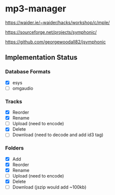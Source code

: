 # mp3-manager

https://waider.ie/~waider/hacks/workshop/c/mple/

https://sourceforge.net/projects/symphonic/

https://github.com/georgewoodall82/jsymphonic

## Implementation Status

### Database Formats

- [x] esys
- [ ] omgaudio

### Tracks

- [x] Reorder
- [x] Rename
- [ ] Upload (need to encode)
- [x] Delete
- [ ] Download (need to decode and add id3 tag)

### Folders

- [x] Add
- [x] Reorder
- [x] Rename
- [ ] Upload (need to encode)
- [x] Delete
- [ ] Download (jszip would add ~100kb)
